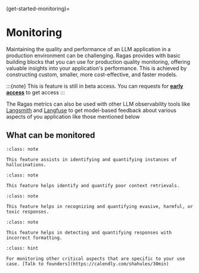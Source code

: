 (get-started-monitoring)=
# Monitoring

Maintaining the quality and performance of an LLM application in a production environment can be challenging. Ragas provides with basic building blocks that you can use for production quality monitoring, offering valuable insights into your application's performance. This is achieved by constructing custom, smaller, more cost-effective, and faster models.

:::{note}
This is feature is still in beta access. You can requests for 
[**early access**](https://calendly.com/shahules/30min) to get access
:::

The Ragas metrics can also be used with other LLM observability tools like
[Langsmith](https://www.langchain.com/langsmith) and
[Langfuse](https://langfuse.com/) to get model-based feedback about various
aspects of you application like those mentioned below

## What can be monitored

```{admonition} **Faithfulness**
:class: note

This feature assists in identifying and quantifying instances of hallucinations.
```

```{admonition} **Bad retrieval**
:class: note

This feature helps identify and quantify poor context retrievals.
```

```{admonition} **Bad response**
:class: note

This feature helps in recognizing and quantifying evasive, harmful, or toxic responses.
```

```{admonition} **Bad format**
:class: note

This feature helps in detecting and quantifying responses with incorrect formatting.
```

```{admonition} **Custom use-case**
:class: hint

For monitoring other critical aspects that are specific to your use case. [Talk to founders](https://calendly.com/shahules/30min)

